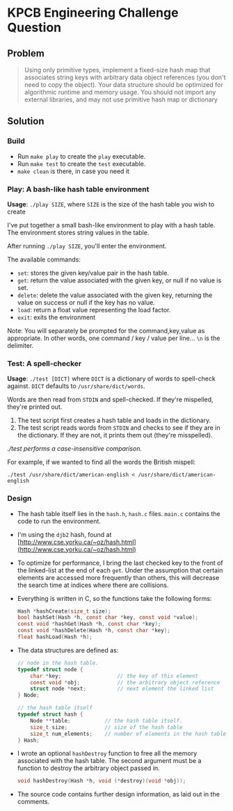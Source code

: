 # KPCB Engineering Challenge Question

## Problem

> Using only primitive types, implement a fixed-size hash map that associates string keys with arbitrary data object references (you don't need to copy the object). Your data structure should be optimized for algorithmic runtime and memory usage. You should not import any external libraries, and may not use primitive hash map or dictionary 

## Solution

### Build

- Run `make play` to create the `play` executable. 
- Run `make test` to create the `test` executable.
- `make clean` is there, in case you need it

### Play: A bash-like hash table environment

**Usage**: `./play SIZE`, where `SIZE` is the size of the hash table you wish to create

I've put together a small bash-like environment to play with a hash table. The environment stores string values in the table.

After running `./play SIZE`, you'll enter the environment.

The available commands:

- `set`: stores the given key/value pair in the hash table.
- `get`: return the value associated with the given key, or null if no value is set.
- `delete`: delete the value associated with the given key, returning the value on success or null if the key has no value.
- `load`: return a float value representing the load factor.
- `exit`: exits the environment

Note: You will separately be prompted for the command,key,value as appropriate. In other words, one command / key / value per line... `\n` is the delimiter.

### Test: A spell-checker

**Usage**: `./test [DICT]` where `DICT` is a dictionary of words to spell-check against. `DICT` defaults to `/usr/share/dict/words`.

Words are then read from `STDIN` and spell-checked. If they're mispelled, they're printed out.

1. The test script first creates a hash table and loads in the dictionary. 
2. The test script reads words from `STDIN` and checks to see if they are in the dictionary. If they are not, it prints them out (they're misspelled).

*./test performs a case-insensitive comparison.*

For example, if we wanted to find all the words the British mispell:
```
./test /usr/share/dict/american-english < /usr/share/dict/american-english
```

### Design

- The hash table itself lies in the `hash.h`, `hash.c` files. `main.c` contains the code to run the environment.
- I'm using the `djb2` hash, found at [http://www.cse.yorku.ca/~oz/hash.html](http://www.cse.yorku.ca/~oz/hash.html)
- To optimize for performance, I bring the last checked key to the front of the linked-list at the end of each `get`. Under the assumption that certain elements are accessed more frequently than others, this will decrease the search time at indices where there are collisions.
- Everything is written in C, so the functions take the following forms:

	```c
	Hash *hashCreate(size_t size);
	bool hashSet(Hash *h, const char *key, const void *value);
	const void *hashGet(Hash *h, const char *key);
	const void *hashDelete(Hash *h, const char *key);
	float hashLoad(Hash *h);
	```
	
- The data structures are defined as:

	```c
	// node in the hash table.
	typedef struct node {
		char *key;					// the key of this element
		const void *obj;			// the arbitrary object reference
		struct node *next;			// next element the linked list
	} Node;
	
	// the hash table itself
	typedef struct hash {
		Node **table;			// the hash table itself.
		size_t size;			// size of the hash table
		size_t num_elements;  	// number of elements in the hash table
	} Hash;
	```
	
- I wrote an optional `hashDestroy` function to free all the memory associated with the hash table. The second argument must be a function to destroy the arbitrary object passed in.

	```c
	void hashDestroy(Hash *h, void (*destroy)(void *obj));
	```
	
- The source code contains further design information, as laid out in the comments.
